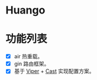 # Huango

# 功能列表

- [x] air 热重载。
- [x] gin 路由框架。
- [x] 基于 [Viper](https://github.com/spf13/viper) + [Cast](https://github.com/spf13/cast) 实现配置方案。
